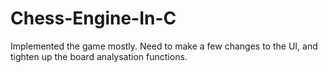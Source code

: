 ﻿# Chess-Engine-In-C
Implemented the game mostly. Need to make a few changes to the UI, and tighten up the board analysation functions.
